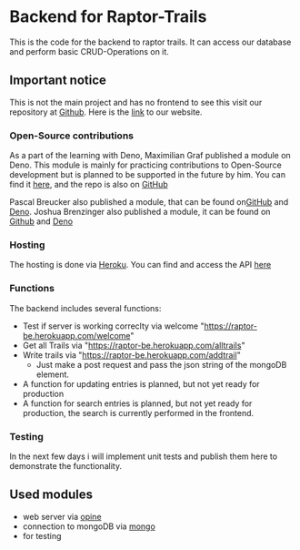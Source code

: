 # Backend for Raptor-Trails

This is the code for the backend to raptor trails. It can access our database and perform basic CRUD-Operations on it.

## Important notice
This is not the main project and has no frontend to see this visit our repository at [Github](https://github.com/Raptor-Trails/raptor-fe). Here is the [link](www.raptor-trails.com) to our website.

### Open-Source contributions
As a part of the learning with Deno, Maximilian Graf published a module on Deno. This module is mainly for practicing contributions to Open-Source development but is planned to be supported in the future by him. You can find it [here](https://deno.land/x/array_summary@0.2), and the repo is also on [GitHub](https://github.com/maximilian-graf2019/statistics_summary)

Pascal Breucker also published a module, that can be found on[GitHub](https://github.com/PB-flitze/BMI_Calculator) and [Deno](https://deno.land/x/bmi_calculator@v0.1).
Joshua Brenzinger also published a module, it can be found on [Github](https://github.com/j0si/promille_calculator) and [Deno](https://deno.land/x/promille_calculator@0.0.1.1)

### Hosting

The hosting is done via [Heroku](https://dashboard.heroku.com/). You can find and access the API [here](https://raptor-be.herokuapp.com/)

### Functions

The backend includes several functions: 

- Test if server is working correclty via welcome "https://raptor-be.herokuapp.com/welcome"
- Get all Trails via "https://raptor-be.herokuapp.com/alltrails"
- Write trails via "https://raptor-be.herokuapp.com/addtrail"
  - Just make a post request and pass the json string of the mongoDB element.
- A function for updating entries is planned, but not yet ready for production
- A function for search entries is planned, but not yet ready for production, the search is currently performed in the frontend.

### Testing
In the next few days i will implement unit tests and publish them here to demonstrate the functionality.

## Used modules
- web server via [opine](https://deno.land/x/opine@2.1.1)
- connection to mongoDB via [mongo](https://deno.land/x/mongo@v0.29.1)
- for testing 
